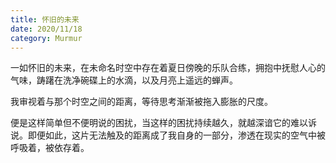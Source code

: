 ```yaml
---
title: 怀旧的未来
date: 2020/11/18
category: Murmur
---
```


一如怀旧的未来，在未命名时空中存在着夏日傍晚的乐队合练，拥抱中抚慰人心的气味，踌躇在洗净碗碟上的水滴，以及月亮上遥远的蝉声。

我审视着与那个时空之间的距离，等待思考渐渐被拖入膨胀的尺度。

便是这样简单但不便明说的困扰，当这样的困扰持续越久，就越深谙它的难以诉说。即便如此，这片无法触及的距离成了我自身的一部分，渗透在现实的空气中被呼吸着，被依存着。
